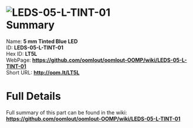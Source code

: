 
![LEDS-05-L-TINT-01](https://github.com/oomlout/oomlout-OOMP/blob/master/parts/LEDS-05-L-TINT-01/LEDS-05-L-TINT-01_420.jpg)   
Summary
=================
  
Name: __5 mm Tinted Blue LED__    
ID: __LEDS-05-L-TINT-01__   
Hex ID: __LT5L__   
WebPage: __https://github.com/oomlout/oomlout-OOMP/wiki/LEDS-05-L-TINT-01__   
Short URL: __http://oom.lt/LT5L__   

Full Details
==========================
Full summary of this part can be found in the wiki:   
__https://github.com/oomlout/oomlout-OOMP/wiki/LEDS-05-L-TINT-01__    

